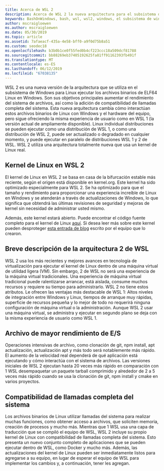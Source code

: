 ```yaml
---
title: Acerca de WSL 2
description: Acerca de WSL 2 la nueva arquitectura para el subsistema de Windows para Linux
keywords: BashOnWindows, bash, wsl, wsl2, windows, el subsistema de windows para linux, windowssubsystem, ubuntu, debian, suse, windows 10, instalar
author: mscraigloewen
ms.author: mscraigloewen
ms.date: 05/30/2019
ms.topic: article
ms.assetid: 7afaeacf-435a-4e58-bff0-a9f0d75b8a51
ms.custom: seodec18
ms.openlocfilehash: b3b0b1ce0f55fed0b4cf223ccc18a509dcf81788
ms.sourcegitcommit: bb88269eb37405192625fa81ff91162393fb491f
ms.translationtype: MT
ms.contentlocale: es-ES
ms.lasthandoff: 06/12/2019
ms.locfileid: "67038135"
---
```

WSL 2 es una nueva versión de la arquitectura que se utiliza en el subsistema de Windows para Linux ejecutar los archivos binarios de ELF64 Linux en Windows. Son sus objetivos principales aumentar el rendimiento del sistema de archivos, así como la adición de compatibilidad de llamadas completa del sistema. Esta nueva arquitectura cambia cómo interactúan estos archivos binarios de Linux con Windows y el hardware del equipo, pero sigue ofreciendo la misma experiencia de usuario como en WSL 1 (la versión actual de ampliamente disponible). Linux individual distribuciones se pueden ejecutar como una distribución de WSL 1, o como una distribución de WSL 2, puede ser actualizado o degradado en cualquier momento, y puede ejecutar en paralelo de distribuciones WSL 1 y 2 de WSL. WSL 2 utiliza una arquitectura totalmente nueva que usa un kernel de Linux real.

## <a name="linux-kernel-in-wsl-2"></a>Kernel de Linux en WSL 2

El kernel de Linux en WSL 2 se basa en casa de la bifurcación estable más reciente, según el origen está disponible en kernel.org. Este kernel ha sido optimizado especialmente para WSL 2. Se ha optimizado para que el tamaño y rendimiento para proporcionar una experiencia increíble de Linux en Windows y se atenderán a través de actualizaciones de Windows, lo que significa que obtendrá las últimas revisiones de seguridad y mejoras de kernel sin necesidad de administrar usted mismo.

Además, este kernel estará abierto. Puede encontrar el código fuente completo para el kernel de Linux [aquí](https://thirdpartysource.microsoft.com/download/Windows%20Subsystem%20for%20Linux%20v2/May%202019/WSLv2-Linux-Kernel-master.zip). Si desea leer más sobre este kernel pueden desproteger [esta entrada de blog](https://devblogs.microsoft.com/commandline/shipping-a-linux-kernel-with-windows/) escrito por el equipo que lo crearon.

## <a name="brief-overview-of-the-wsl-2-architecture"></a>Breve descripción de la arquitectura 2 de WSL

WSL 2 usa los más recientes y mejores avances en tecnología de virtualización para ejecutar el kernel de Linux dentro de una máquina virtual de utilidad ligera (VM). Sin embargo, 2 de WSL no será una experiencia de la máquina virtual tradicionales. Una experiencia de máquina virtual tradicional puede ralentizarse arrancar, está aislada, consume muchos recursos y requiere su tiempo para administrarlo. WSL 2 no tiene estos atributos. Le ofrecen las ventajas más destacable de WSL 1: Altos niveles de integración entre Windows y Linux, tiempos de arranque muy rápidas, superficie de recursos pequeña y lo mejor de todo no requerirá ninguna configuración de máquina virtual o la administración. Aunque WSL 2 usar una máquina virtual, se administra y ejecutar en segundo plano se deja con la misma experiencia de usuario como WSL 1.

## <a name="increased-file-io-performance"></a>Archivo de mayor rendimiento de E/S

Operaciones intensivas de archivo, como clonación de git, npm install, apt actualización, actualización apt y más todo será notablemente más rápido. El aumento de la velocidad real dependerá de qué aplicación está ejecutando y cómo interactúa con el sistema de archivos. Las versiones iniciales de WSL 2 ejecutan hasta 20 veces más rápido en comparación con 1 WSL desempaquetar un paquete tarball comprimido y alrededor de 2 a 5 veces más rápido cuando se usa la clonación de git, npm install y cmake en varios proyectos.

## <a name="full-system-call-compatibility"></a>Compatibilidad de llamadas completa del sistema

Los archivos binarios de Linux utilizar llamadas del sistema para realizar muchas funciones, como obtener acceso a archivos, que soliciten memoria, creación de procesos y mucho más. Mientras que 1 WSL usa una capa de traducción que se compiló el equipo de WSL, WSL 2 incluye su propio kernel de Linux con compatibilidad de llamadas completa del sistema. Esto presenta un nuevo conjunto completo de aplicaciones que se pueden ejecutar dentro de WSL, como Docker y mucho más. Además, las actualizaciones del kernel de Linux pueden ser inmediatamente listos para agregarse a su equipo, en lugar de esperar el equipo de WSL para implementar los cambios y, a continuación, tener les agregan.